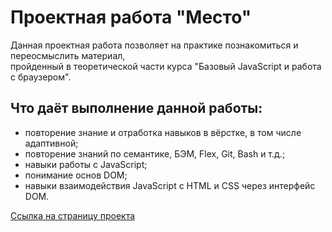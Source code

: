 # Проектная работа "Место"
Данная проектная работа позволяет на практике познакомиться и переосмыслить материал,  
пройденный в теоретической части курса "Базовый JavaScript и работа с браузером".  
## Что даёт выполнение данной работы:
* повторение знание и отработка навыков в вёрстке, в том числе адаптивной;  
* повторение знаний по семантике, БЭМ, Flex, Git, Bash и т.д.;  
* навыки работы с JavaScript;  
* понимание основ DOM;  
* навыки взаимодействия JavaScript с HTML и CSS через интерфейс DOM.  

[Ссылка на страницу проекта](https://alex-grt.github.io/mesto/index.html)
